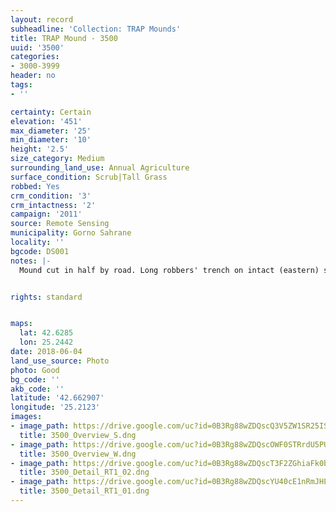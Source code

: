 ```yaml
---
layout: record
subheadline: 'Collection: TRAP Mounds'
title: TRAP Mound - 3500
uuid: '3500'
categories:
- 3000-3999
header: no
tags:
- ''

certainty: Certain
elevation: '451'
max_diameter: '25'
min_diameter: '10'
height: '2.5'
size_category: Medium
surrounding_land_use: Annual Agriculture
surface_condition: Scrub|Tall Grass
robbed: Yes
crm_condition: '3'
crm_intactness: '2'
campaign: '2011'
source: Remote Sensing
municipality: Gorno Sahrane
locality: ''
bgcode: DS001
notes: |-
  Mound cut in half by road. Long robbers' trench on intact (eastern) side of mound, but overgrown with brambles (hard to accurately determine dimesions/take photos).


rights: standard


maps:
  lat: 42.6285
  lon: 25.2442
date: 2018-06-04
land_use_source: Photo
photo: Good
bg_code: ''
akb_code: ''
latitude: '42.662907'
longitude: '25.2123'
images:
- image_path: https://drive.google.com/uc?id=0B3Rg88wZDQscQ3V5ZW1SR25ISWs
  title: 3500_Overview_S.dng
- image_path: https://drive.google.com/uc?id=0B3Rg88wZDQscOWF0STRrdU5PUEE
  title: 3500_Overview_W.dng
- image_path: https://drive.google.com/uc?id=0B3Rg88wZDQscT3F2ZGhiaFk0bjQ
  title: 3500_Detail_RT1_02.dng
- image_path: https://drive.google.com/uc?id=0B3Rg88wZDQscYU40cE1nRmJHLVE
  title: 3500_Detail_RT1_01.dng
---
```

